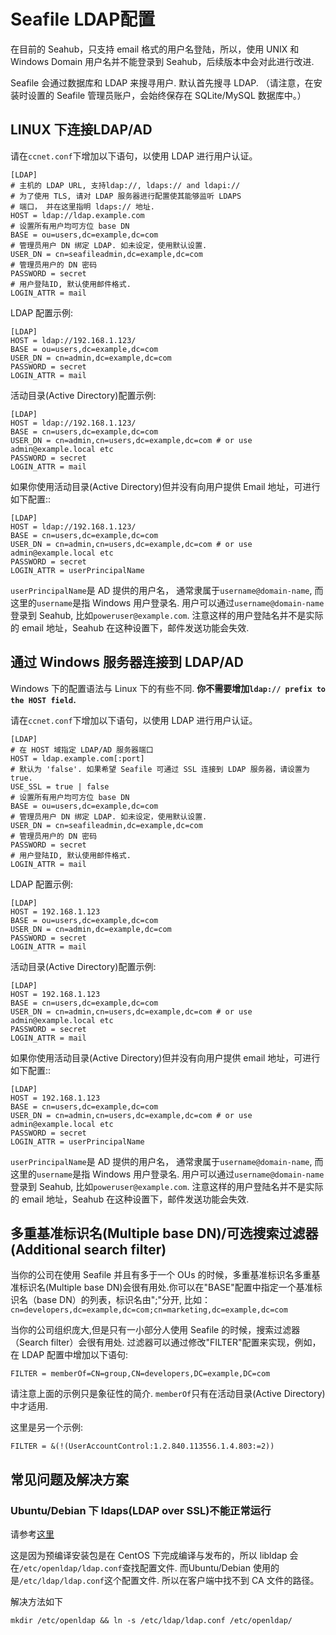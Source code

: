 # Seafile LDAP配置

在目前的 Seahub，只支持 email 格式的用户名登陆，所以，使用 UNIX 和 Windows Domain 用户名并不能登录到 Seahub，后续版本中会对此进行改进.

Seafile 会通过数据库和 LDAP 来搜寻用户. 默认首先搜寻 LDAP. （请注意，在安装时设置的 Seafile 管理员账户，会始终保存在 SQLite/MySQL 数据库中。）

## LINUX 下连接LDAP/AD

请在`ccnet.conf`下增加以下语句，以使用 LDAP 进行用户认证。

    [LDAP]
    # 主机的 LDAP URL, 支持ldap://, ldaps:// and ldapi:// 
    # 为了使用 TLS, 请对 LDAP 服务器进行配置使其能够监听 LDAPS
    # 端口， 并在这里指明 ldaps:// 地址.
    HOST = ldap://ldap.example.com
    # 设置所有用户均可方位 base DN
    BASE = ou=users,dc=example,dc=com
    # 管理员用户 DN 绑定 LDAP. 如未设定，使用默认设置.
    USER_DN = cn=seafileadmin,dc=example,dc=com
    # 管理员用户的 DN 密码
    PASSWORD = secret
    # 用户登陆ID, 默认使用邮件格式.
    LOGIN_ATTR = mail

LDAP 配置示例:

    [LDAP]
    HOST = ldap://192.168.1.123/
    BASE = ou=users,dc=example,dc=com
    USER_DN = cn=admin,dc=example,dc=com
    PASSWORD = secret
    LOGIN_ATTR = mail

活动目录(Active Directory)配置示例:

    [LDAP]
    HOST = ldap://192.168.1.123/
    BASE = cn=users,dc=example,dc=com
    USER_DN = cn=admin,cn=users,dc=example,dc=com # or use admin@example.local etc
    PASSWORD = secret
    LOGIN_ATTR = mail

如果你使用活动目录(Active Directory)但并没有向用户提供 Email 地址，可进行如下配置::

    [LDAP]
    HOST = ldap://192.168.1.123/
    BASE = cn=users,dc=example,dc=com
    USER_DN = cn=admin,cn=users,dc=example,dc=com # or use admin@example.local etc
    PASSWORD = secret
    LOGIN_ATTR = userPrincipalName

`userPrincipalName`是 AD 提供的用户名， 通常隶属于`username@domain-name`, 而这里的`username`是指 Windows 用户登录名. 用户可以通过`username@domain-name`登录到 Seahub, 比如`poweruser@example.com`. 注意这样的用户登陆名并不是实际的 email 地址，Seahub 在这种设置下，邮件发送功能会失效.

## 通过 Windows 服务器连接到 LDAP/AD

Windows 下的配置语法与 Linux 下的有些不同. **你不需要增加`ldap:// prefix to the HOST field`.**

请在`ccnet.conf`下增加以下语句，以使用 LDAP 进行用户认证。

    [LDAP]
    # 在 HOST 域指定 LDAP/AD 服务器端口
    HOST = ldap.example.com[:port]
    # 默认为 'false'. 如果希望 Seafile 可通过 SSL 连接到 LDAP 服务器，请设置为 true.
    USE_SSL = true | false
    # 设置所有用户均可方位 base DN
    BASE = ou=users,dc=example,dc=com
    # 管理员用户 DN 绑定 LDAP. 如未设定，使用默认设置.
    USER_DN = cn=seafileadmin,dc=example,dc=com
    # 管理员用户的 DN 密码
    PASSWORD = secret
    # 用户登陆ID, 默认使用邮件格式.
    LOGIN_ATTR = mail

LDAP 配置示例:

    [LDAP]
    HOST = 192.168.1.123
    BASE = ou=users,dc=example,dc=com
    USER_DN = cn=admin,dc=example,dc=com
    PASSWORD = secret
    LOGIN_ATTR = mail

活动目录(Active Directory)配置示例:

    [LDAP]
    HOST = 192.168.1.123
    BASE = cn=users,dc=example,dc=com
    USER_DN = cn=admin,cn=users,dc=example,dc=com # or use admin@example.local etc
    PASSWORD = secret
    LOGIN_ATTR = mail

如果你使用活动目录(Active Directory)但并没有向用户提供 email 地址，可进行如下配置::

    [LDAP]
    HOST = 192.168.1.123
    BASE = cn=users,dc=example,dc=com
    USER_DN = cn=admin,cn=users,dc=example,dc=com # or use admin@example.local etc
    PASSWORD = secret
    LOGIN_ATTR = userPrincipalName

`userPrincipalName`是 AD 提供的用户名， 通常隶属于`username@domain-name`, 而这里的`username`是指 Windows 用户登录名. 用户可以通过`username@domain-name`登录到 Seahub, 比如`poweruser@example.com`. 注意这样的用户登陆名并不是实际的 email 地址，Seahub 在这种设置下，邮件发送功能会失效.

## 多重基准标识名(Multiple base DN)/可选搜索过滤器(Additional search filter)

当你的公司在使用 Seafile 并且有多于一个 OUs 的时候，多重基准标识名多重基准标识名(Multiple base DN)会很有用处.你可以在"BASE"配置中指定一个基准标识名（base DN）的列表，标识名由";"分开, 比如： `cn=developers,dc=example,dc=com;cn=marketing,dc=example,dc=com`

当你的公司组织庞大,但是只有一小部分人使用 Seafile 的时候，搜索过滤器（Search filter）会很有用处. 过滤器可以通过修改"FILTER"配置来实现，例如，在 LDAP 配置中增加以下语句:

```
FILTER = memberOf=CN=group,CN=developers,DC=example,DC=com
```

请注意上面的示例只是象征性的简介. `memberOf`只有在活动目录(Active Directory)中才适用.

这里是另一个示例:

```
FILTER = &(!(UserAccountControl:1.2.840.113556.1.4.803:=2))
```

## 常见问题及解决方案

### Ubuntu/Debian 下 ldaps(LDAP over SSL)不能正常运行 

请参考[这里](https://github.com/haiwen/seafile/issues/274)

这是因为预编译安装包是在 CentOS 下完成编译与发布的，所以 libldap 会在`/etc/openldap/ldap.conf`查找配置文件. 而Ubuntu/Debian 使用的是`/etc/ldap/ldap.conf`这个配置文件. 所以在客户端中找不到 CA 文件的路径。

解决方法如下

```
mkdir /etc/openldap && ln -s /etc/ldap/ldap.conf /etc/openldap/
```
